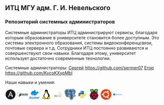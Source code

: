 ## ИТЦ МГУ адм. Г. И. Невельского
### Репозиторий системных администраторов

Системные администраторы ИТЦ администрируют сервисы, благодаря которым образование в университете становится более доступным.
Это системы электронного образования, системы видеоконференцсвязи, почтовые сервера и т.д.
Сотрудники ИТЦ постоянно развиваются и совершенствуют свои навыки. Благодаря этому, университет использует достаточно современные технологии.

Системные администраторы:
[Сергей](https://github.com/sermer07) https://github.com/sermer07
[Егор](https://github.com/KycoKXypMbl) https://github.com/KycoKXypMbl

Наши навыки и умения:

<img src="https://raw.githubusercontent.com/github/explore/80688e429a7d4ef2fca1e82350fe8e3517d3494d/topics/ansible/ansible.png" width="35px" /> <img src="https://raw.githubusercontent.com/github/explore/80688e429a7d4ef2fca1e82350fe8e3517d3494d/topics/bash/bash.png" width="35px" /> <img src="https://raw.githubusercontent.com/github/explore/80688e429a7d4ef2fca1e82350fe8e3517d3494d/topics/docker/docker.png" width="35px" /> <img src="https://raw.githubusercontent.com/github/explore/80688e429a7d4ef2fca1e82350fe8e3517d3494d/topics/linux/linux.png" width="35px" /> <img src="https://raw.githubusercontent.com/github/explore/80688e429a7d4ef2fca1e82350fe8e3517d3494d/topics/mysql/mysql.png" width="35px" /> <img src="https://raw.githubusercontent.com/github/explore/80688e429a7d4ef2fca1e82350fe8e3517d3494d/topics/postgresql/postgresql.png" width="35px" /> <img src="https://raw.githubusercontent.com/github/explore/80688e429a7d4ef2fca1e82350fe8e3517d3494d/topics/python/python.png" width="35px" /> <img src="https://raw.githubusercontent.com/github/explore/80688e429a7d4ef2fca1e82350fe8e3517d3494d/topics/raspberry-pi/raspberry-pi.png" width="35px" /> <img src="https://raw.githubusercontent.com/github/explore/80688e429a7d4ef2fca1e82350fe8e3517d3494d/topics/ubuntu/ubuntu.png" width="35px" /> <img src="https://raw.githubusercontent.com/github/explore/80688e429a7d4ef2fca1e82350fe8e3517d3494d/topics/windows/windows.png" width="35px" />
